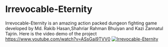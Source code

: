 # Irrevocable-Eternity
Irrevocable-Eternity is an amazing action packed dungeon fighting game developed by Md. Rakib Hasan,Shahriar Rahman Bhuiyan and Kazi Zannatul Tajrin. 
Here is the video demo of the project
https://www.youtube.com/watch?v=ASsGai9TVV0
[![Irrevocable-Eternity](https://img.youtube.com/vi/ASsGai9TVV0/0.jpg)](https://www.youtube.com/watch?v=ASsGai9TVV0)
